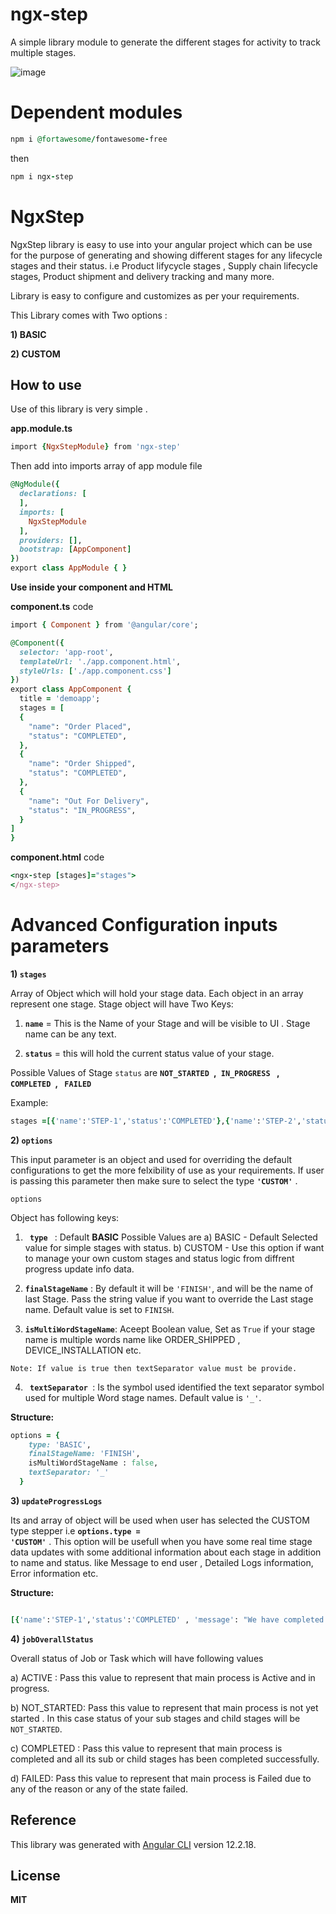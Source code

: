 # ngx-step
A simple library module to generate the different stages for activity to track multiple stages.

![image](https://user-images.githubusercontent.com/55994712/215117760-5b4946f9-2c5c-41e5-b081-952daf0b57ac.png)

# Dependent modules

```ruby 
npm i @fortawesome/fontawesome-free
``` 
then 

```ruby 
npm i ngx-step
``` 

# NgxStep

NgxStep library is easy to use into your angular project which can be use for the purpose of generating and showing  different stages for any lifecycle stages and their status. i.e Product lifycycle stages , Supply chain lifecycle stages, Product shipment and delivery tracking and many more.

Library is easy to configure and customizes as per your requirements.

This Library comes with Two options :

**1) BASIC**

**2) CUSTOM**

## How to use

Use of this library is very simple .

**app.module.ts**

```ruby
import {NgxStepModule} from 'ngx-step'
```
Then add into imports array of app module file

```ruby
@NgModule({
  declarations: [
  ],
  imports: [
    NgxStepModule
  ],
  providers: [],
  bootstrap: [AppComponent]
})
export class AppModule { }

```

**Use inside your component and HTML**

**component.ts** code
```ruby
import { Component } from '@angular/core';

@Component({
  selector: 'app-root',
  templateUrl: './app.component.html',
  styleUrls: ['./app.component.css']
})
export class AppComponent {
  title = 'demoapp';
  stages = [
  {
    "name": "Order Placed",
    "status": "COMPLETED",
  },
  {
    "name": "Order Shipped",
    "status": "COMPLETED",
  },
  {
    "name": "Out For Delivery",
    "status": "IN_PROGRESS",
  }
]
}

```

**component.html** code

```ruby
<ngx-step [stages]="stages">
</ngx-step>
```

# Advanced Configuration inputs parameters

**1) <code>stages</code>**

Array of Object which will hold your stage data. Each object in an array represent one stage. Stage object will have Two Keys:

1) **<code>name</code>** = This is the Name of your Stage and will be visible to UI . Stage name can be any text.

2) **<code>status</code>** = this will hold the current status value of your stage.

Possible Values of Stage <code>status</code> are **<code>NOT_STARTED </code>,<code> IN_PROGRESS </code> ,<code> COMPLETED </code>, <code> FAILED </code>** 

Example: 
```ruby 
stages =[{'name':'STEP-1','status':'COMPLETED'},{'name':'STEP-2','status':'IN_PROGRESS'}] 
```

**2) <code>options</code>**

This input parameter is an object and  used for overriding the default configurations to get the more felxibility of use as your requirements. If user is passing this parameter then make sure to select the type <code>**'CUSTOM'**</code> .

<code>options</code> 

Object has following keys:

  1) <code> **type** </code> : Default **BASIC**  Possible Values are 
      a) BASIC - Default Selected value for simple stages with status.
      b) CUSTOM - Use this option if want to manage your own custom stages and status logic from diffrent progress update info data.

  2) <code>**finalStageName**</code> : By default it will be <code>'FINISH'</code>, and will be the name of last Stage. Pass the string value if you want to override the Last stage name. 
  Default value is set to `FINISH`.

  3) <code>**isMultiWordStageName**</code>: Aceept Boolean value, Set as <code>True</code> if your stage name is multiple words name like
  ORDER_SHIPPED , DEVICE_INSTALLATION etc. 

  ```Note: If value is true then textSeparator value must be provide.```

  4) <code> **textSeparator** </code>: Is the symbol used identified the text separator symbol used for multiple Word stage names.
  Default value is <code>'_'</code>.

  **Structure:**
  ```ruby 
  options = {
      type: 'BASIC', 
      finalStageName: 'FINISH',
      isMultiWordStageName : false,
      textSeparator: '_'
    }
  ```

**3) <code>updateProgressLogs</code>**

Its and array of object will be used when user has selected the CUSTOM type stepper  i.e  <code>**options.type = 'CUSTOM'**</code> .
This option will be usefull when you have some real time stage data updates with some additional information about each stage in addition to name and status. like Message to end user , Detailed Logs information,  Error information etc.

  **Structure:**

  ```ruby 

  [{'name':'STEP-1','status':'COMPLETED' , 'message': "We have completed the stage1"},{'name':'STEP-2','status':'IN_PROGRESS' , 'message': "This stage is in progress"}]

  ```
**4) <code>jobOverallStatus</code>**

Overall status of Job or Task which will have following values

a) ACTIVE : Pass this value to represent that main process is Active and in progress.

b) NOT_STARTED: Pass this value to represent that main process is not yet started . In this case status of your sub stages and child stages will be <code>NOT_STARTED</code>.

c) COMPLETED : Pass this value to represent that main process is completed and all its sub or child stages has been completed successfully.

d) FAILED: Pass this value to represent that main process is Failed due to any of the reason or any of the state failed.



## Reference
This library was generated with [Angular CLI](https://github.com/angular/angular-cli) version 12.2.18.

## License
**MIT**
